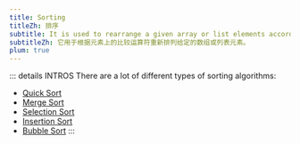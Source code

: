 ```yaml
---
title: Sorting
titleZh: 排序
subtitle: It is used to rearrange a given array or list elements according to a comparison operator on the elements.
subtitleZh: 它用于根据元素上的比较运算符重新排列给定的数组或列表元素。
plum: true
---
```


<SubNav module="algorithms" />

::: details INTROS
There are a lot of different types of sorting algorithms:

* [Quick Sort](/design/quick-sort)
* [Merge Sort](/design/merge-sort)
* [Selection Sort](/design/slection-sort)
* [Insertion Sort](/design/insertion-sort)
* [Bubble Sort](/design/bubble-sort)
:::

<ListQuestions module="algorithms" tag="sort" />
